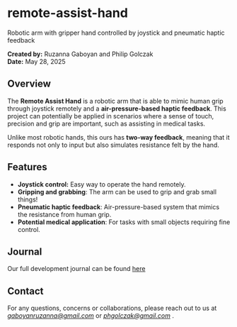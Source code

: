 # remote-assist-hand
Robotic arm with gripper hand controlled by joystick and pneumatic haptic feedback

**Created by:** Ruzanna Gaboyan and Philip Golczak  
**Date:** May 28, 2025  

## Overview
The **Remote Assist Hand** is a robotic arm that is able to mimic human grip through joystick remotely and a **air-pressure-based haptic feedback**. This project can potentially be applied in scenarios where a sense of touch, precision and grip are important, such as assisting in medical tasks.

Unlike most robotic hands, this ours has **two-way feedback**, meaning that it responds not only to input but also simulates resistance felt by the hand.

## Features
- **Joystick control:** Easy way to operate the hand remotely.
- **Gripping and grabbing**: The arm can be used to grip and grab small things!
- **Pneumatic haptic feedback**: Air-pressure-based system that mimics the resistance from human grip.
- **Potential medical application**: For tasks with small objects requiring fine control.

## Journal
Our full development journal can be found [here](./JOURNAL.md)

## Contact
For any questions, concerns or collaborations, please reach out to us at *gaboyanruzanna@gmail.com* or *phgolczak@gmail.com* .

